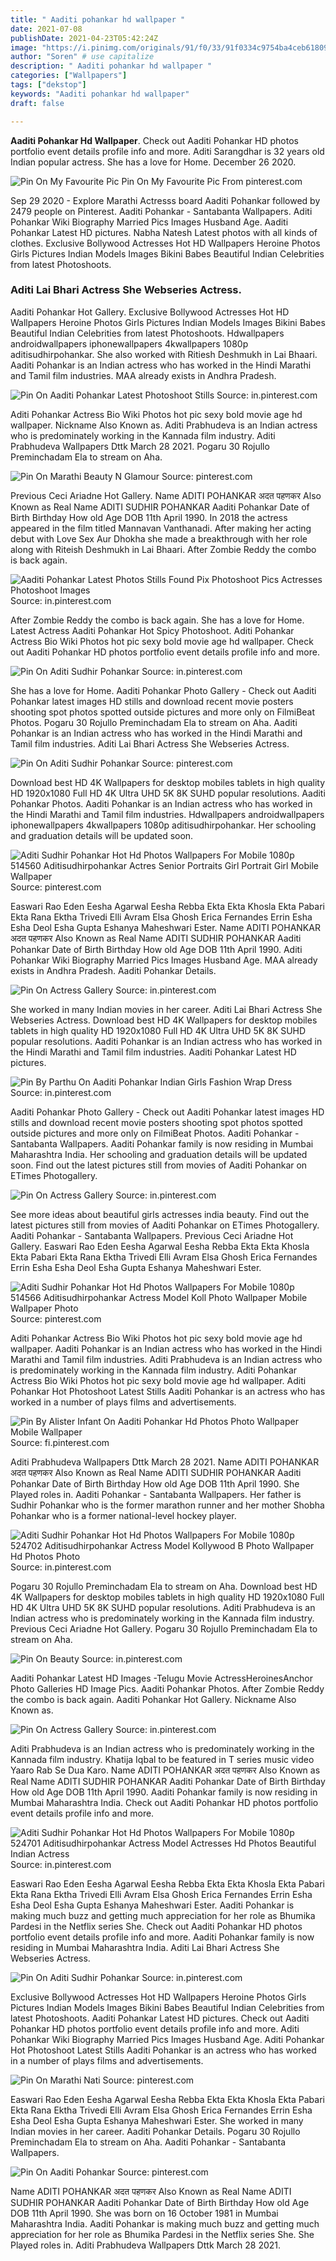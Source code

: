 ```yaml
---
title: " Aaditi pohankar hd wallpaper "
date: 2021-07-08
publishDate: 2021-04-23T05:42:24Z
image: "https://i.pinimg.com/originals/91/f0/33/91f0334c9754ba4ceb61809e132aabd4.jpg"
author: "Soren" # use capitalize
description: " Aaditi pohankar hd wallpaper "
categories: ["Wallpapers"]
tags: ["dekstop"]
keywords: "Aaditi pohankar hd wallpaper"
draft: false

---
```



**Aaditi Pohankar Hd Wallpaper**. Check out Aaditi Pohankar HD photos portfolio event details profile info and more. Aditi Sarangdhar is 32 years old Indian popular actress. She has a love for Home. December 26 2020.

![Pin On My Favourite Pic](https://i.pinimg.com/originals/66/79/a9/6679a9f7ce7f2464a06071c1f789f2c9.jpg "Pin On My Favourite Pic")
Pin On My Favourite Pic From pinterest.com


Sep 29 2020 - Explore Marathi Actresss board Aaditi Pohankar followed by 2479 people on Pinterest. Aaditi Pohankar - Santabanta Wallpapers. Aditi Pohankar Wiki Biography Married Pics Images Husband Age. Aaditi Pohankar Latest HD pictures. Nabha Natesh Latest photos with all kinds of clothes. Exclusive Bollywood Actresses Hot HD Wallpapers Heroine Photos Girls Pictures Indian Models Images Bikini Babes Beautiful Indian Celebrities from latest Photoshoots.

### Aditi Lai Bhari Actress She Webseries Actress.

Aaditi Pohankar Hot Gallery. Exclusive Bollywood Actresses Hot HD Wallpapers Heroine Photos Girls Pictures Indian Models Images Bikini Babes Beautiful Indian Celebrities from latest Photoshoots. Hdwallpapers androidwallpapers iphonewallpapers 4kwallpapers 1080p aditisudhirpohankar. She also worked with Ritiesh Deshmukh in Lai Bhaari. Aaditi Pohankar is an Indian actress who has worked in the Hindi Marathi and Tamil film industries. MAA already exists in Andhra Pradesh.


![Pin On Aaditi Pohankar Latest Photoshoot Stills](https://i.pinimg.com/originals/35/b1/88/35b188034fe41d725116147fdafd47a8.jpg "Pin On Aaditi Pohankar Latest Photoshoot Stills")
Source: in.pinterest.com

Aditi Pohankar Actress Bio Wiki Photos hot pic sexy bold movie age hd wallpaper. Nickname Also Known as. Aditi Prabhudeva is an Indian actress who is predominately working in the Kannada film industry. Aditi Prabhudeva Wallpapers Dttk March 28 2021. Pogaru 30 Rojullo Preminchadam Ela to stream on Aha.

![Pin On Marathi Beauty N Glamour](https://i.pinimg.com/originals/36/89/21/3689214fc1d0b0c01280bd092f77c23a.jpg "Pin On Marathi Beauty N Glamour")
Source: pinterest.com

Previous Ceci Ariadne Hot Gallery. Name ADITI POHANKAR अदत पहणकर Also Known as Real Name ADITI SUDHIR POHANKAR Aaditi Pohankar Date of Birth Birthday How old Age DOB 11th April 1990. In 2018 the actress appeared in the film titled Mannavan Vanthanadi. After making her acting debut with Love Sex Aur Dhokha she made a breakthrough with her role along with Riteish Deshmukh in Lai Bhaari. After Zombie Reddy the combo is back again.

![Aaditi Pohankar Latest Photos Stills Found Pix Photoshoot Pics Actresses Photoshoot Images](https://i.pinimg.com/originals/2f/07/0f/2f070f09aa51356a4a84132b928a5227.webp "Aaditi Pohankar Latest Photos Stills Found Pix Photoshoot Pics Actresses Photoshoot Images")
Source: in.pinterest.com

After Zombie Reddy the combo is back again. She has a love for Home. Latest Actress Aaditi Pohankar Hot Spicy Photoshoot. Aditi Pohankar Actress Bio Wiki Photos hot pic sexy bold movie age hd wallpaper. Check out Aaditi Pohankar HD photos portfolio event details profile info and more.

![Pin On Aditi Sudhir Pohankar](https://i.pinimg.com/originals/2e/38/6b/2e386b29ddfe1945a32d153621f07554.jpg "Pin On Aditi Sudhir Pohankar")
Source: in.pinterest.com

She has a love for Home. Aaditi Pohankar Photo Gallery - Check out Aaditi Pohankar latest images HD stills and download recent movie posters shooting spot photos spotted outside pictures and more only on FilmiBeat Photos. Pogaru 30 Rojullo Preminchadam Ela to stream on Aha. Aaditi Pohankar is an Indian actress who has worked in the Hindi Marathi and Tamil film industries. Aditi Lai Bhari Actress She Webseries Actress.

![Pin On Aditi Sudhir Pohankar](https://i.pinimg.com/originals/45/e3/bb/45e3bb5d4f4e6f80874133c375fe04a6.jpg "Pin On Aditi Sudhir Pohankar")
Source: pinterest.com

Download best HD 4K Wallpapers for desktop mobiles tablets in high quality HD 1920x1080 Full HD 4K Ultra UHD 5K 8K SUHD popular resolutions. Aaditi Pohankar Photos. Aaditi Pohankar is an Indian actress who has worked in the Hindi Marathi and Tamil film industries. Hdwallpapers androidwallpapers iphonewallpapers 4kwallpapers 1080p aditisudhirpohankar. Her schooling and graduation details will be updated soon.

![Aditi Sudhir Pohankar Hot Hd Photos Wallpapers For Mobile 1080p 514560 Aditisudhirpohankar Actres Senior Portraits Girl Portrait Girl Mobile Wallpaper](https://i.pinimg.com/originals/3c/bf/ae/3cbfae5d0853a0ef51d463ac23205e59.jpg "Aditi Sudhir Pohankar Hot Hd Photos Wallpapers For Mobile 1080p 514560 Aditisudhirpohankar Actres Senior Portraits Girl Portrait Girl Mobile Wallpaper")
Source: pinterest.com

Easwari Rao Eden Eesha Agarwal Eesha Rebba Ekta Ekta Khosla Ekta Pabari Ekta Rana Ektha Trivedi Elli Avram Elsa Ghosh Erica Fernandes Errin Esha Esha Deol Esha Gupta Eshanya Maheshwari Ester. Name ADITI POHANKAR अदत पहणकर Also Known as Real Name ADITI SUDHIR POHANKAR Aaditi Pohankar Date of Birth Birthday How old Age DOB 11th April 1990. Aditi Pohankar Wiki Biography Married Pics Images Husband Age. MAA already exists in Andhra Pradesh. Aaditi Pohankar Details.

![Pin On Actress Gallery](https://i.pinimg.com/originals/cf/e4/f0/cfe4f05f91652e02d0bd1b403786fa7a.jpg "Pin On Actress Gallery")
Source: in.pinterest.com

She worked in many Indian movies in her career. Aditi Lai Bhari Actress She Webseries Actress. Download best HD 4K Wallpapers for desktop mobiles tablets in high quality HD 1920x1080 Full HD 4K Ultra UHD 5K 8K SUHD popular resolutions. Aaditi Pohankar is an Indian actress who has worked in the Hindi Marathi and Tamil film industries. Aaditi Pohankar Latest HD pictures.

![Pin By Parthu On Aaditi Pohankar Indian Girls Fashion Wrap Dress](https://i.pinimg.com/originals/7d/32/32/7d3232c72952406343e8fe47b1e458fb.jpg "Pin By Parthu On Aaditi Pohankar Indian Girls Fashion Wrap Dress")
Source: in.pinterest.com

Aaditi Pohankar Photo Gallery - Check out Aaditi Pohankar latest images HD stills and download recent movie posters shooting spot photos spotted outside pictures and more only on FilmiBeat Photos. Aaditi Pohankar - Santabanta Wallpapers. Aaditi Pohankar family is now residing in Mumbai Maharashtra India. Her schooling and graduation details will be updated soon. Find out the latest pictures still from movies of Aaditi Pohankar on ETimes Photogallery.

![Pin On Actress Gallery](https://i.pinimg.com/originals/9f/04/b9/9f04b90f78f01d3091952e7d85448616.jpg "Pin On Actress Gallery")
Source: in.pinterest.com

See more ideas about beautiful girls actresses india beauty. Find out the latest pictures still from movies of Aaditi Pohankar on ETimes Photogallery. Aaditi Pohankar - Santabanta Wallpapers. Previous Ceci Ariadne Hot Gallery. Easwari Rao Eden Eesha Agarwal Eesha Rebba Ekta Ekta Khosla Ekta Pabari Ekta Rana Ektha Trivedi Elli Avram Elsa Ghosh Erica Fernandes Errin Esha Esha Deol Esha Gupta Eshanya Maheshwari Ester.

![Aditi Sudhir Pohankar Hot Hd Photos Wallpapers For Mobile 1080p 514566 Aditisudhirpohankar Actress Model Koll Photo Wallpaper Mobile Wallpaper Photo](https://i.pinimg.com/originals/60/df/dd/60dfdd2295facaa5f36c2a07134ff2fc.jpg "Aditi Sudhir Pohankar Hot Hd Photos Wallpapers For Mobile 1080p 514566 Aditisudhirpohankar Actress Model Koll Photo Wallpaper Mobile Wallpaper Photo")
Source: pinterest.com

Aditi Pohankar Actress Bio Wiki Photos hot pic sexy bold movie age hd wallpaper. Aaditi Pohankar is an Indian actress who has worked in the Hindi Marathi and Tamil film industries. Aditi Prabhudeva is an Indian actress who is predominately working in the Kannada film industry. Aditi Pohankar Actress Bio Wiki Photos hot pic sexy bold movie age hd wallpaper. Aditi Pohankar Hot Photoshoot Latest Stills Aaditi Pohankar is an actress who has worked in a number of plays films and advertisements.

![Pin By Alister Infant On Aaditi Pohankar Hd Photos Photo Wallpaper Mobile Wallpaper](https://i.pinimg.com/736x/b4/4e/bf/b44ebffa51186fcc3f2b2e066f17b176.jpg "Pin By Alister Infant On Aaditi Pohankar Hd Photos Photo Wallpaper Mobile Wallpaper")
Source: fi.pinterest.com

Aditi Prabhudeva Wallpapers Dttk March 28 2021. Name ADITI POHANKAR अदत पहणकर Also Known as Real Name ADITI SUDHIR POHANKAR Aaditi Pohankar Date of Birth Birthday How old Age DOB 11th April 1990. She Played roles in. Aaditi Pohankar - Santabanta Wallpapers. Her father is Sudhir Pohankar who is the former marathon runner and her mother Shobha Pohankar who is a former national-level hockey player.

![Aditi Sudhir Pohankar Hot Hd Photos Wallpapers For Mobile 1080p 524702 Aditisudhirpohankar Actress Model Kollywood B Photo Wallpaper Hd Photos Photo](https://i.pinimg.com/originals/d4/73/69/d47369b3fccb314d27f2b87270f75f5e.jpg "Aditi Sudhir Pohankar Hot Hd Photos Wallpapers For Mobile 1080p 524702 Aditisudhirpohankar Actress Model Kollywood B Photo Wallpaper Hd Photos Photo")
Source: in.pinterest.com

Pogaru 30 Rojullo Preminchadam Ela to stream on Aha. Download best HD 4K Wallpapers for desktop mobiles tablets in high quality HD 1920x1080 Full HD 4K Ultra UHD 5K 8K SUHD popular resolutions. Aditi Prabhudeva is an Indian actress who is predominately working in the Kannada film industry. Previous Ceci Ariadne Hot Gallery. Pogaru 30 Rojullo Preminchadam Ela to stream on Aha.

![Pin On Beauty](https://i.pinimg.com/736x/b4/a9/9d/b4a99da711409f9f7c3e1edccdb44ab5.jpg "Pin On Beauty")
Source: in.pinterest.com

Aaditi Pohankar Latest HD Images -Telugu Movie ActressHeroinesAnchor Photo Galleries HD Image Pics. Aaditi Pohankar Photos. After Zombie Reddy the combo is back again. Aaditi Pohankar Hot Gallery. Nickname Also Known as.

![Pin On Actress Gallery](https://i.pinimg.com/originals/39/4f/34/394f34d4903f563a8a94c15bae2e358b.jpg "Pin On Actress Gallery")
Source: in.pinterest.com

Aditi Prabhudeva is an Indian actress who is predominately working in the Kannada film industry. Khatija Iqbal to be featured in T series music video Yaaro Rab Se Dua Karo. Name ADITI POHANKAR अदत पहणकर Also Known as Real Name ADITI SUDHIR POHANKAR Aaditi Pohankar Date of Birth Birthday How old Age DOB 11th April 1990. Aaditi Pohankar family is now residing in Mumbai Maharashtra India. Check out Aaditi Pohankar HD photos portfolio event details profile info and more.

![Aditi Sudhir Pohankar Hot Hd Photos Wallpapers For Mobile 1080p 524701 Aditisudhirpohankar Actress Model Actresses Hd Photos Beautiful Indian Actress](https://i.pinimg.com/originals/11/39/ed/1139ed2fbab4343e047d6418fb539e4c.jpg "Aditi Sudhir Pohankar Hot Hd Photos Wallpapers For Mobile 1080p 524701 Aditisudhirpohankar Actress Model Actresses Hd Photos Beautiful Indian Actress")
Source: in.pinterest.com

Easwari Rao Eden Eesha Agarwal Eesha Rebba Ekta Ekta Khosla Ekta Pabari Ekta Rana Ektha Trivedi Elli Avram Elsa Ghosh Erica Fernandes Errin Esha Esha Deol Esha Gupta Eshanya Maheshwari Ester. Aaditi Pohankar is making much buzz and getting much appreciation for her role as Bhumika Pardesi in the Netflix series She. Check out Aaditi Pohankar HD photos portfolio event details profile info and more. Aaditi Pohankar family is now residing in Mumbai Maharashtra India. Aditi Lai Bhari Actress She Webseries Actress.

![Pin On Aditi Sudhir Pohankar](https://i.pinimg.com/736x/fd/ac/fe/fdacfe179214716ec55db5f99da40b93.jpg "Pin On Aditi Sudhir Pohankar")
Source: in.pinterest.com

Exclusive Bollywood Actresses Hot HD Wallpapers Heroine Photos Girls Pictures Indian Models Images Bikini Babes Beautiful Indian Celebrities from latest Photoshoots. Aaditi Pohankar Latest HD pictures. Check out Aaditi Pohankar HD photos portfolio event details profile info and more. Aditi Pohankar Wiki Biography Married Pics Images Husband Age. Aditi Pohankar Hot Photoshoot Latest Stills Aaditi Pohankar is an actress who has worked in a number of plays films and advertisements.

![Pin On Marathi Nati](https://i.pinimg.com/originals/cc/ed/5a/cced5ae29343fa27e6b51cd91b1dc37e.jpg "Pin On Marathi Nati")
Source: pinterest.com

Easwari Rao Eden Eesha Agarwal Eesha Rebba Ekta Ekta Khosla Ekta Pabari Ekta Rana Ektha Trivedi Elli Avram Elsa Ghosh Erica Fernandes Errin Esha Esha Deol Esha Gupta Eshanya Maheshwari Ester. She worked in many Indian movies in her career. Aaditi Pohankar Details. Pogaru 30 Rojullo Preminchadam Ela to stream on Aha. Aaditi Pohankar - Santabanta Wallpapers.

![Pin On Aaditi Pohankar](https://i.pinimg.com/originals/91/f0/33/91f0334c9754ba4ceb61809e132aabd4.jpg "Pin On Aaditi Pohankar")
Source: pinterest.com

Name ADITI POHANKAR अदत पहणकर Also Known as Real Name ADITI SUDHIR POHANKAR Aaditi Pohankar Date of Birth Birthday How old Age DOB 11th April 1990. She was born on 16 October 1981 in Mumbai Maharashtra India. Aaditi Pohankar is making much buzz and getting much appreciation for her role as Bhumika Pardesi in the Netflix series She. She Played roles in. Aditi Prabhudeva Wallpapers Dttk March 28 2021.

